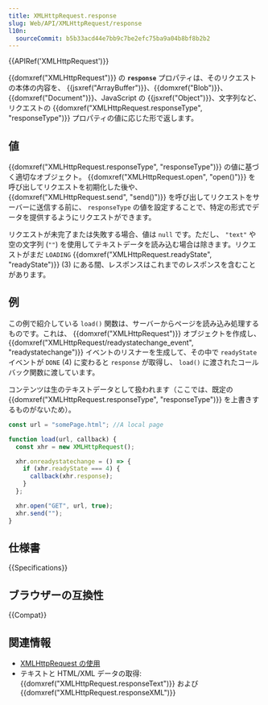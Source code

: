 ```yaml
---
title: XMLHttpRequest.response
slug: Web/API/XMLHttpRequest/response
l10n:
  sourceCommit: b5b33acd44e7bb9c7be2efc75ba9a04b8bf8b2b2
---
```


{{APIRef('XMLHttpRequest')}}

{{domxref("XMLHttpRequest")}} の **`response`** プロパティは、そのリクエストの本体の内容を、 {{jsxref("ArrayBuffer")}}、{{domxref("Blob")}}、{{domxref("Document")}}、JavaScript の {{jsxref("Object")}}、文字列など、リクエストの {{domxref("XMLHttpRequest.responseType", "responseType")}} プロパティの値に応じた形で返します。

## 値

{{domxref("XMLHttpRequest.responseType", "responseType")}} の値に基づく適切なオブジェクト。 {{domxref("XMLHttpRequest.open", "open()")}} を呼び出してリクエストを初期化した後や、 {{domxref("XMLHttpRequest.send", "send()")}} を呼び出してリクエストをサーバーに送信する前に、 `responseType` の値を設定することで、特定の形式でデータを提供するようにリクエストができます。

リクエストが未完了または失敗する場合、値は `null` です。ただし、 `"text"` や空の文字列 (`""`) を使用してテキストデータを読み込む場合は除きます。リクエストがまだ `LOADING` {{domxref("XMLHttpRequest.readyState", "readyState")}} (3) にある間、レスポンスはこれまでのレスポンスを含むことがあります。

## 例

この例で紹介している `load()` 関数は、サーバーからページを読み込み処理するものです。これは、 {{domxref("XMLHttpRequest")}} オブジェクトを作成し、 {{domxref("XMLHttpRequest/readystatechange_event", "readystatechange")}} イベントのリスナーを生成して、その中で `readyState` イベントが `DONE` (4) に変わると `response` が取得し、 `load()` に渡されたコールバック関数に渡しています。

コンテンツは生のテキストデータとして扱われます（ここでは、既定の
{{domxref("XMLHttpRequest.responseType", "responseType")}} を上書きするものがないため）。

```js
const url = "somePage.html"; //A local page

function load(url, callback) {
  const xhr = new XMLHttpRequest();

  xhr.onreadystatechange = () => {
    if (xhr.readyState === 4) {
      callback(xhr.response);
    }
  };

  xhr.open("GET", url, true);
  xhr.send("");
}
```

## 仕様書

{{Specifications}}

## ブラウザーの互換性

{{Compat}}

## 関連情報

- [XMLHttpRequest の使用](/ja/docs/Web/API/XMLHttpRequest/Using_XMLHttpRequest)
- テキストと HTML/XML データの取得: {{domxref("XMLHttpRequest.responseText")}} および {{domxref("XMLHttpRequest.responseXML")}}
